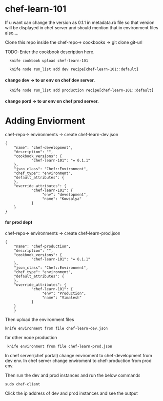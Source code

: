 # chef-learn-101
If u want can change the version as 0.1.1 in metadata.rb file so that version will be displayed in chef server and should mention that in environment files also.... 

Clone this repo inside the chef-repo-> cookbooks -> git clone git-url


TODO: Enter the cookbook description here.
````
  knife cookbook upload chef-learn-101
````
````
  knife node run_list add dev recipe[chef-learn-101::default]   
````  
 #### change dev -> to ur env on chef dev server.
````
  knife node run_list add production recipe[chef-learn-101::default]   
````
 #### change pord -> to ur env on chef  prod server.

# Adding Enviorment

  chef-repo-> environments -> create  chef-learn-dev.json
````
{
    "name": "chef-development",
    "description": "",
    "cookbook_versions": {
            "chef-learn-101": "= 0.1.1"
    },
    "json_class": "Chef::Environment",
    "chef_type": "environment",
    "default_attributes": {
    },
    "override_attributes": {
            "chef-learn-101": {
                 "env": "development",
                 "name": "Kowsalya"
            }
    }
}

````    
#### for prod dept 

 chef-repo-> environments -> create  chef-learn-prod.json 
 
````
{
    "name": "chef-production",
    "description": "",
    "cookbook_versions": {
            "chef-learn-101": "= 0.1.1"
    },
    "json_class": "Chef::Environment",
    "chef_type": "environment",
    "default_attributes": {
    },
    "override_attributes": {
            "chef-learn-101": {
                 "env": "Production",
                 "name": "Vimalesh"
            }
    }
    }
````
Then upload the environment files 
````
knife environment from file chef-learn-dev.json
````
for other node production  
````
 knife environment from file chef-learn-prod.json
````

In chef server(chef portal) change enviroment to chef-development from dev env.
In chef server change enviroment to chef-production from prod env.

Then run the dev and prod instances and run the below commands 
````
sudo chef-client 
````

Click the ip address of dev and prod instances and see the output





